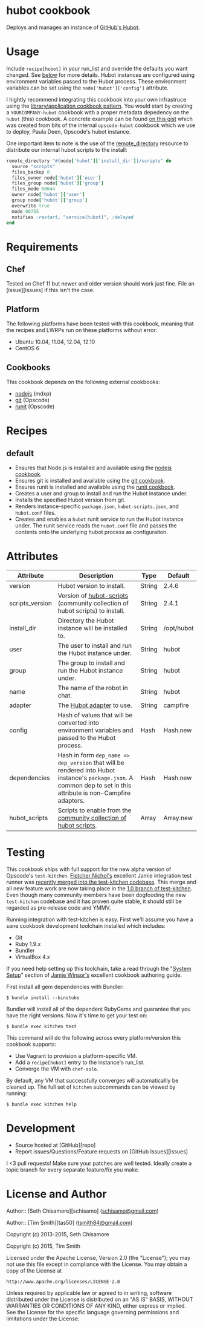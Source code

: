 # hubot cookbook

Deploys and manages an instance of [GitHub's Hubot](http://hubot.github.com/).

# Usage

Include `recipe[hubot]` in your run_list and override the defaults you want
changed. See [below](#attributes) for more details. Hubot instances are
configured using environment variables passed to the Hubot process. These
environment variables can be set using the `node['hubot']['config']` attribute.

I hightly recommend integrating this cookbook into your own infrastruce using
the
[library/application cookbook pattern](http://devopsanywhere.blogspot.com/2012/11/how-to-write-reusable-chef-cookbooks.html).
You would start by creating a `YOURCOMPANY-hubot` cookbook with a proper
metadata depedency on the `hubot` (this) cookbook. A concrete example can be
found [on this gist](https://gist.github.com/schisamo/46eafba27d43c4a1e026)
which was created from bits of the internal `opscode-hubot` cookbook which we
use to deploy, Paula Deen, Opscode's hubot instance.

One important item to note is the use of the
[remote_directory](http://docs.opscode.com/resource_remote_directory.html)
resource to distribute our internal hubot scripts to the install:

```ruby
remote_directory "#{node['hubot']['install_dir']}/scripts" do
  source "scripts"
  files_backup 0
  files_owner node['hubot']['user']
  files_group node['hubot']['group']
  files_mode 00644
  owner node['hubot']['user']
  group node['hubot']['group']
  overwrite true
  mode 00755
  notifies :restart, "service[hubot]", :delayed
end
```

# Requirements

## Chef

Tested on Chef 11 but newer and older version should work just fine. File an
[issue][issues] if this isn't the case.

## Platform

The following platforms have been tested with this cookbook, meaning that the
recipes and LWRPs run on these platforms without error:

* Ubuntu 10.04, 11.04, 12.04, 12.10
* CentOS 6

## Cookbooks

This cookbook depends on the following external cookbooks:

* [nodejs](http://community.opscode.com/cookbooks/nodejs) (mdxp)
* [git](http://community.opscode.com/cookbooks/git) (Opscode)
* [runit](http://community.opscode.com/cookbooks/runit) (Opscode)

# Recipes

## default

* Ensures that Node.js is installed and available using the
  [nodejs cookbook](http://community.opscode.com/cookbooks/nodejs).
* Ensures git is installed and available using the
  [git cookbook](http://community.opscode.com/cookbooks/git).
* Ensures runit is installed and available using the
  [runit cookbook](http://community.opscode.com/cookbooks/runit).
* Creates a user and group to install and run the Hubot instance under.
* Installs the specified Hubot version from git.
* Renders instance-specific `package.json`, `hubot-scripts.json`, and
 `hubot.conf` files.
* Creates and enables a `hubot` runit service to run the Hubot instance under.
  The runit service reads the `hubot.conf` file and passes the contents onto
  the underlying hubot process as configuraiton.

# Attributes

Attribute       | Description |Type | Default
----------------|-------------|-----|--------
version         | Hubot version to install. | String  | 2.4.6      |
scripts_version | Version of [hubot-scripts](https://github.com/github/hubot-scripts) (community collection of hubot scripts) to install. | String | 2.4.1
install_dir     | Directory the Hubot instance will be installed to. | String | /opt/hubot
user            | The user to install and run the Hubot instance under. | String | hubot
group           | The group to install and run the Hubot instance under. | String | hubot
name            | The name of the robot in chat. | String | hubot
adapter         | The [Hubot adapter](https://github.com/github/hubot/wiki) to use. | String | campfire
config          | Hash of values that will be converted into environment variables and passed to the Hubot process. | Hash | Hash.new
dependencies    | Hash in form `dep_name => dep_version` that will be rendered into Hubot instance's `package.json`. A common dep to set in this attribute is non-Campfire adapters. | Hash | Hash.new
hubot_scripts   | Scripts to enable from the [community collection of hubot scripts](https://github.com/github/hubot-scripts). | Array | Array.new

# Testing

This cookbook ships with full support for the new alpha version of Opscode's
`test-kitchen`. [Fletcher Nichol's](https://github.com/fnichol) excellent Jamie
integration test runner was
[recently merged into the test-kitchen codebase](http://lists.opscode.com/sympa/arc/chef-dev/2013-01/msg00038.html).
This merge and all new feature work are now taking place in the
[1.0 branch of test-kitchen](https://github.com/opscode/test-kitchen/tree/1.0).
Even though many community members have been dogfooding the new `test-kitchen`
codebase and it has proven quite stable, it should still be regarded as
pre-release code and YMMV.

Running integration with test-kitchen is easy. First we'll assume you have a
sane cookbook development toolchain installed which includes:

* Git
* Ruby 1.9.x
* Bundler
* VirtualBox 4.x

If you need help setting up this toolchain, take a read through the
"[System Setup](http://vialstudios.com/guide-authoring-cookbooks.html#system_setup)"
section of [Jamie Winsor's](https://github.com/reset) excellent cookbook
authoring guide.

First install all gem dependencies with Bundler:

```shell
$ bundle install --binstubs
```

Bundler will install all of the dependent RubyGems and guarantee that you have
the right versions. Now it's time to get your test on:

```shell
$ bundle exec kitchen test
```

This command will do the following across every platform/version this cookbook
supports:

* Use Vagrant to provision a platform-specific VM.
* Add a `recipe[hubot]` entry to the instance's run_list.
* Converge the VM with `chef-solo`.

By default, any VM that successfully converges will automaticallly be cleaned
up. The full set of `kitchen` subcommands can be viewed by running:

```shell
$ bundle exec kitchen help
```

# Development

* Source hosted at [GitHub][repo]
* Report issues/Questions/Feature requests on [GitHub Issues][issues]

I <3 pull requests! Make sure your patches are well tested. Ideally create a
topic branch for every separate feature/fix you make.

# License and Author

Author:: [Seth Chisamore][schisamo] (<schisamo@gmail.com>)

Author:: [Tim Smith][tas50] (<tsmith84@gmail.com>)

Copyright (c) 2013-2015, Seth Chisamore

Copyright (c) 2015, Tim Smith

Licensed under the Apache License, Version 2.0 (the "License");
you may not use this file except in compliance with the License.
You may obtain a copy of the License at

    http://www.apache.org/licenses/LICENSE-2.0

Unless required by applicable law or agreed to in writing, software
distributed under the License is distributed on an "AS IS" BASIS,
WITHOUT WARRANTIES OR CONDITIONS OF ANY KIND, either express or implied.
See the License for the specific language governing permissions and
limitations under the License.

